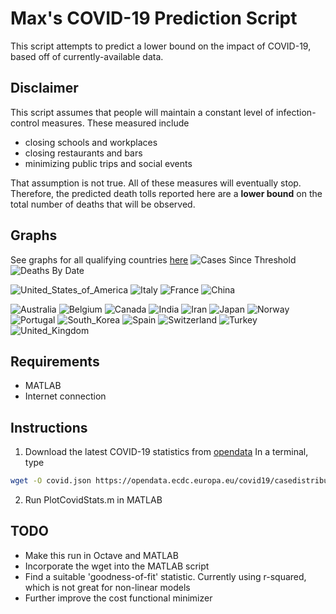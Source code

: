 # Max's COVID-19 Prediction Script
This script attempts to predict a lower bound on the impact of COVID-19, based off of currently-available data.

## Disclaimer
This script assumes that people will maintain a constant level of infection-control measures. These measured include
* closing schools and workplaces
* closing restaurants and bars
* minimizing public trips and social events

That assumption is not true. All of these measures will eventually stop. Therefore, the predicted death tolls reported here are a **lower bound** on the total number of deaths that will be observed.

## Graphs
See graphs for all qualifying countries [here](../blob/master/Latest)
![Cases Since Threshold](https://raw.githubusercontent.com/hughsonm/covid-prediction/master/Latest/SinceThresh.png)
![Deaths By Date](https://raw.githubusercontent.com/hughsonm/covid-prediction/master/Latest/ConfDeaths.png)

![United_States_of_America](https://raw.githubusercontent.com/hughsonm/covid-prediction/master/Latest/United_States_of_America.png)
![Italy](https://raw.githubusercontent.com/hughsonm/covid-prediction/master/Latest/Italy.png)
![France](https://raw.githubusercontent.com/hughsonm/covid-prediction/master/Latest/France.png)
![China](https://raw.githubusercontent.com/hughsonm/covid-prediction/master/Latest/China.png)

![Australia](https://raw.githubusercontent.com/hughsonm/covid-prediction/master/Latest/Australia.png)
![Belgium](https://raw.githubusercontent.com/hughsonm/covid-prediction/master/Latest/Belgium.png)
![Canada](https://raw.githubusercontent.com/hughsonm/covid-prediction/master/Latest/Canada.png)
![India](https://raw.githubusercontent.com/hughsonm/covid-prediction/master/Latest/India.png)
![Iran](https://raw.githubusercontent.com/hughsonm/covid-prediction/master/Latest/Iran.png)
![Japan](https://raw.githubusercontent.com/hughsonm/covid-prediction/master/Latest/Japan.png)
![Norway](https://raw.githubusercontent.com/hughsonm/covid-prediction/master/Latest/Norway.png)
![Portugal](https://raw.githubusercontent.com/hughsonm/covid-prediction/master/Latest/Portugal.png)
![South_Korea](https://raw.githubusercontent.com/hughsonm/covid-prediction/master/Latest/South_Korea.png)
![Spain](https://raw.githubusercontent.com/hughsonm/covid-prediction/master/Latest/Spain.png)
![Switzerland](https://raw.githubusercontent.com/hughsonm/covid-prediction/master/Latest/Switzerland.png)
![Turkey](https://raw.githubusercontent.com/hughsonm/covid-prediction/master/Latest/Turkey.png)
![United_Kingdom](https://raw.githubusercontent.com/hughsonm/covid-prediction/master/Latest/United_Kingdom.png)

## Requirements
* MATLAB
* Internet connection

## Instructions
1. Download the latest COVID-19 statistics from [opendata](https://opendata.ecdc.europa.eu/covid19/casedistribution/json)
In a terminal, type
```bash
wget -O covid.json https://opendata.ecdc.europa.eu/covid19/casedistribution/json/
```
2. Run PlotCovidStats.m in MATLAB



## TODO
* Make this run in Octave and MATLAB
* Incorporate the wget into the MATLAB script
* Find a suitable 'goodness-of-fit' statistic. Currently using r-squared, which is not great for non-linear models
* Further improve the cost functional minimizer
